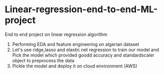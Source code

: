 # Linear-regression-end-to-end-ML-project
End to end project on linear regression algorithm 
1. Performing EDA and feature engineering on algerian dataset
2. Let's use ridge,lasso and elastic net regression to train our model and Pick the model which provided goodd accuracy and standardscaler object to preprocess the data
4. Pickle the model and deploy it on cloud environment (AWS)
